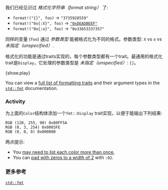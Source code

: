 我们已经见识过 *格式化字符串（format string）* 了:

* `format!("{}", foo)` -> `"3735928559"`
* `format!("0x{:X}", foo)` ->
  [`"0xDEADBEEF"`][deadbeef]
* `format!("0o{:o}", foo)` -> `"0o33653337357"`

同样的变量 (`foo`) 通过 *参数类型* 能被格式化为不同的格式。参数类型: `X` vs `o` vs *未指定（unspecified）*.

格式化的功能是通过traits实现的，每个参数类型都有一个trait。最通用的格式化trait是`Display`，它处理的参数类型是 *未指定（unspecified）*: `{}`。

{show.play}

You can view a [full list of formatting traits][fmt_traits] and their argument
types in the [`std::fmt`][fmt] documentation.

### Activity

为上面的`Color`结构体添加一个`fmt::Display` trait实现，以便于能输出下列结果:

```
RGB (128, 255, 90) 0x80FF5A
RGB (0, 3, 254) 0x0003FE
RGB (0, 0, 0) 0x000000
```

两点提示:

 * You [may need to list each color more than once][argument_types],
 * You can [pad with zeros to a width of 2][fmt_width] with `:02`.

### 更多参考
[`std::fmt`][fmt]

[argument_types]: http://doc.rust-lang.org/std/fmt/#argument-types
[deadbeef]: https://en.wikipedia.org/wiki/Deadbeef#Magic_debug_values
[fmt]: http://doc.rust-lang.org/std/fmt/
[fmt_traits]: http://doc.rust-lang.org/std/fmt/#formatting-traits
[fmt_width]: http://doc.rust-lang.org/std/fmt/#width
